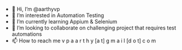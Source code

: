 - 👋 Hi, I’m @aarthyvp
- 👀 I’m interested in Automation Testing
- 🌱 I’m currently learning Appium & Selenium
- 💞️ I’m looking to collaborate on challenging project that requires test automations
- 📫 How to reach me v p a a r t h y [a t] g m a i l [d o t] c o m

<!---
aarthyvp/aarthyvp is a ✨ special ✨ repository because its `README.md` (this file) appears on your GitHub profile.
You can click the Preview link to take a look at your changes.
--->
